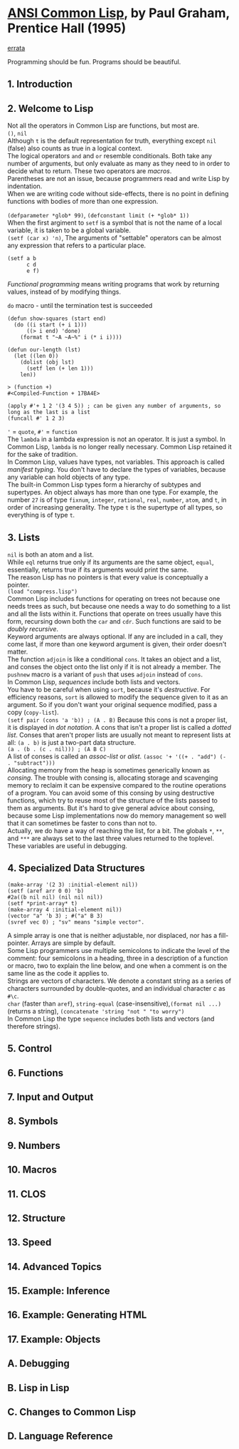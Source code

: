 # [ANSI Common Lisp][homepage], by Paul Graham, Prentice Hall (1995)

[errata][errata]

[homepage]: http://www.paulgraham.com/acl.html
[errata]: http://www.paulgraham.com/ancomliser.html

Programming should be fun. Programs should be beautiful.

## 1. Introduction

## 2. Welcome to Lisp

Not all the operators in Common Lisp are functions, but most are.<br>
`()`, `nil`<br>
Although `t` is the default representation for truth, everything except `nil` (false) also counts as true in a logical context.<br>
The logical operators `and` and `or` resemble conditionals. Both take any number of arguments, but only evaluate as many as they need to in order to decide what to return. These two operators are *macros*.<br>
Parentheses are not an issue, because programmers read and write Lisp by indentation.<br>
When we are writing code without side-effects, there is no point in defining functions with bodies of more than one expression.

`(defparameter *glob* 99)`, `(defconstant limit (+ *glob* 1))`<br>
When the first argiment to `setf` is a symbol that is not the name of a local variable, it is taken to be a global variable.<br>
`(setf (car x) 'n)`, The arguments of "settable" operators can be almost any expression that refers to a particular place.<br>
```
(setf a b
      c d
      e f)
```

*Functional programming* means writing programs that work by returning values, instead of by modifying things.

`do` macro - until the termination test is succeeded
```
(defun show-squares (start end)
  (do ((i start (+ i 1)))
      ((> i end) 'done)
    (format t "~A ~A~%" i (* i i))))

(defun our-length (lst)
  (let ((len 0))
    (dolist (obj lst)
      (setf len (+ len 1)))
    len))

> (function +)
#<Compiled-Function + 17BA4E>

(apply #'+ 1 2 '(3 4 5)) ; can be given any number of arguments, so long as the last is a list
(funcall #' 1 2 3)
```

`'` = `quote`, `#'` = `function`<br>
The `lambda` in a lambda expression is not an operator. It is just a symbol.
In Common Lisp, `lambda` is no longer really necessary. Common Lisp retained it
for the sake of tradition.<br>
In Common Lisp, values have types, not variables. This approach is called
*manifest typing*. You don't have to declare the types of variables, because
any variable can hold objects of any type.<br>
The built-in Common Lisp types form a hierarchy of subtypes and supertypes.
An object always has more than one type. For example, the number `27` is of
type `fixnum`, `integer`, `rational`, `real`, `number`, `atom`, and `t`, in
order of increasing generality. The type `t` is the supertype of all types, so
everything is of type `t`.

## 3. Lists

`nil` is both an atom and a list.<br>
While `eql` returns true only if its arguments are the same object, `equal`,
essentially, returns true if its arguments would print the same.<br>
The reason Lisp has no pointers is that every value is conceptually a
pointer.<br>
`(load "compress.lisp")`<br>
Common Lisp includes functions for operating on trees not because one needs
trees as such, but because one needs a way to do something to a list and all
the lists within it. Functions that operate on trees usually have this form,
recursing down both the `car` and `cdr`. Such functions are said to be *doubly
recursive*.<br>
Keyword arguments are always optional. If any are included in a call, they come
last, if more than one keyword argument is given, their order doesn't
matter.<br>
The function `adjoin` is like a conditional `cons`. It takes an object and a
list, and conses the object onto the list only if it is not already a member.
The `pushnew` macro is a variant of `push` that uses `adjoin` instead of
`cons`.<br>
In Common Lisp, *sequences* include both lists and vectors.<br>
You have to be careful when using `sort`, because it's *destructive*. For
efficiency reasons, `sort` is allowed to modify the sequence given to it as an
argument. So if you don't want your original sequence modified, pass a copy
(`copy-list`).<br>
`(setf pair (cons 'a 'b)) ; (A . B)` Because this cons is not a proper list, it
is displayed in *dot notation*. A cons that isn't a proper list is called a
*dotted list*. Conses that aren't proper lists are usually not meant to
represent lists at all: `(a . b)` is just a two-part data structure.<br>
`(a . (b . (c . nil))) ; (A B C)`<br>
A list of conses is called an *assoc-list* or *alist*.
`(assoc '+ '((+ . "add") (- . "subtract")))`<br>
Allocating memory from the heap is sometimes generically known as *consing*.
The trouble with consing is, allocating storage and scavenging memory to
reclaim it can be expensive compared to the routine operations of a program.
You can avoid some of this consing by using destructive functions, which try to
reuse most of the structure of the lists passed to them as arguments. But it's
hard to give general advice about consing, because some Lisp implementations
now do memory management so well that it can sometimes be faster to cons than
not to.<br>
Actually, we do have a way of reaching the list, for a bit. The globals `*`,
`**`, and `***` are always set to the last three values returned to the
toplevel. These variables are useful in debugging.

## 4. Specialized Data Structures

```
(make-array '(2 3) :initial-element nil))
(setf (aref arr 0 0) 'b)
#2a((b nil nil) (nil nil nil))
(setf *print-array* t)
(make-array 4 :initial-element nil))
(vector "a" 'b 3) ; #("a" B 3)
(svref vec 0) ; "sv" means "simple vector".
```

A simple array is one that is neither adjustable, nor displaced, nor has a
fill-pointer. Arrays are simple by default.<br>
Some Lisp programmers use multiple semicolons to indicate the level of the
comment: four semicolons in a heading, three in a description of a function or
macro, two to explain the line below, and one when a comment is on the same
line as the code it applies to.<br>
Strings are vectors of characters. We denote a constant string as a series of
characters surrounded by double-quotes, and an individual character *c* as
`#\c`.<br>
`char` (faster than `aref`), `string-equal` (case-insensitive),`(format nil ...)` (returns a string), `(concatenate 'string "not " "to worry")`<br>
In Common Lisp the type `sequence` includes both lists and vectors (and
therefore strings).<br>

## 5. Control

## 6. Functions

## 7. Input and Output

## 8. Symbols

## 9. Numbers

## 10. Macros

## 11. CLOS

## 12. Structure

## 13. Speed

## 14. Advanced Topics

## 15. Example: Inference

## 16. Example: Generating HTML

## 17. Example: Objects

## A. Debugging

## B. Lisp in Lisp

## C. Changes to Common Lisp

## D. Language Reference

